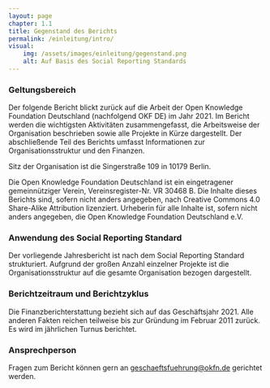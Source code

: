 ```yaml
---
layout: page
chapter: 1.1
title: Gegenstand des Berichts
permalink: /einleitung/intro/
visual:
    img: /assets/images/einleitung/gegenstand.png
    alt: Auf Basis des Social Reporting Standards
---
```



### Geltungsbereich
 
Der folgende Bericht blickt zurück auf die Arbeit der Open Knowledge Foundation Deutschland (nachfolgend OKF DE) im Jahr 2021. Im Bericht werden die wichtigsten Aktivitäten zusammengefasst, die Arbeitsweise der Organisation beschrieben sowie alle Projekte in Kürze dargestellt. Der abschließende Teil des Berichts umfasst Informationen zur Organisationsstruktur und den Finanzen.  
 
Sitz der Organisation ist die Singerstraße 109 in 10179 Berlin.
 
Die Open Knowledge Foundation Deutschland ist ein eingetragener gemeinnütziger Verein, Vereinsregister-Nr. VR 30468 B. Die Inhalte dieses Berichts sind, sofern nicht anders angegeben, nach Creative Commons 4.0 Share-Alike Attribution lizenziert. Urheberin für alle Inhalte ist, sofern nicht anders angegeben, die Open Knowledge Foundation Deutschland e.V.
 
### Anwendung des Social Reporting Standard
 
Der vorliegende Jahresbericht ist nach dem Social Reporting Standard strukturiert. Aufgrund der großen Anzahl einzelner Projekte ist die Organisationsstruktur auf die gesamte Organisation bezogen dargestellt.
 
### Berichtzeitraum und Berichtzyklus 
 
Die Finanzberichterstattung bezieht sich auf das Geschäftsjahr 2021. Alle anderen Fakten reichen teilweise bis zur Gründung im Februar 2011 zurück. Es wird im jährlichen Turnus berichtet.

### Ansprechperson 

Fragen zum Bericht können gern an geschaeftsfuehrung@okfn.de gerichtet werden.
